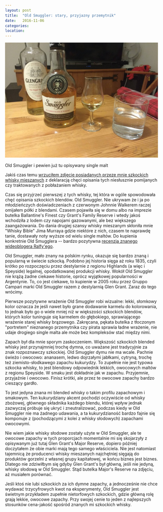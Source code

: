```yaml
---
layout: post
title:  "Old Smuggler: stary, przyjazny przemytnik"
date:   2016-11-06
categories: 
location: 
---
```


<div class="post-image">
    <img src="/assets/posts/old-smuggler.jpg" alt="Old Smuggler i Glen Grant Major's Reserve" />
    <p class="post-image-caption">Old Smuggler i pewien już tu opisywany single malt</p>
</div>

Jakiś czas temu [wrzuciłem zdjęcie posiadanych przeze mnie szkockich whisky mieszanych](/2016/09/24/szkockie-blendy/) z deklaracją chęci opisania tych niesłusznie pomijanych czy traktowanych z pobłażaniem whisky.

Czas się przyjrzeć pierwszej z tych whisky, tej która w ogóle spowodowała chęć opisania szkockich blendów. Old Smuggler. Nie ukrywam że i ja po młodzieńczych doświadczeniach z czerwonym Johnnie Walkerem raczej omijałem półki z blendami. Czasem pojawiła się w domu albo na imprezie butelka Ballantine's Finest czy Grant's Family Reserve i wtedy jakoś wchodziła z lodem czy napojami gazowanymi, ale bez większego zaangażowania. Do dania drugiej szansy whisky mieszanym skłoniła mnie "Whisky Bible" Jima Murraya gdzie niektóre z nich, czasem te naprawdę tanie, dostawały noty wyższe od wielu single maltów. Do kupienia konkretnie Old Smugglera -- bardzo pozytywna [recenzja znanego wideoblogera Ralfy'ego](https://www.youtube.com/watch?v=fXoYjbz2hZ4).

Old Smuggler, mało znany na polskim rynku, okazuje się bardzo znaną i popularną w świecie szkocką. Podobno jej historia sięga aż roku 1835, czyli krótko po rozpoczęciu przez destylarnie z regionu Highlands (a więc i Speyside) legalnej, opodatkowanej produkcji whisky. Wokół Old Smuggler nie krążą żadne ciekawe historie, oprócz wyjątkowej popularności w Argentynie. To, co jest ciekawe, to kupienie w 2005 roku przez Gruppo Campari marki Old Smuggler razem z destylarnią Glen Grant. Zaraz do tego wrócimy.

Pierwsze pozytywne wrażenie Old Smuggler robi wizualne: lekki, słomkowy kolor oznacza że jeśli nawet było grane dodawanie karmelu do kolorowania, to jednak było go o wiele mniej niż w większości szkockich blendów, których kolor tuninguje się karmelem do głębokiego, sprawiającego wrażenie starej whisky brązowego. Zakręcana, pękata butelka z tłoczonym "portretem" nieznanego przemytnika czy pirata sprawia ładne wrażenie, nie udaje drogiego single malta ale może bez kompleksów stać między nimi.

Zapach był dla mnie sporym zaskoczeniem. Większość szkockich blended whisky jest przynajmniej trochę dymna, co uważane jest tradycyjnie za znak rozpoznawczy szkockiej. Old Smuggler dymu nie ma wcale. Pachnie świeżo i owocowo: ananasem, ledwo dojrzałymi jabłkami, cytryną, trochę też ziemisto-słodkawego zapachu kukurydzy. To zupełnie nie jest typowa szkocka whisky, to jest blendowy odpowiednik lekkich, owocowych maltów z regionu Speyside.
W smaku jest dokładnie jak w zapachu. Przyjemnie, przyjaźnie i owocowo. Finisz krótki, ale przez te owocowe zapachy bardzo cieszący gardło.

To jest jedyna znana mi blended whisky o takim profilu zapachowym i smakowym. Ten kukurydziany akcent pochodzi oczywiście od whisky zbożowej, głównego składnika każdego blendu, której wpływ jednak zazwyczaj próbuje się ukryć i zneutralizować, podczas kiedy w Old Smuggler nie ma żadnego udawania, a ta kukurydzianość bardzo fajnie się komponuje z (pochodzącymi z kolei z whisky słodowych) zapachami owocowymi.

Nie wiem jakie whisky słodowe zostały użyte w Old Smuggler, ale te owocowe zapachy w tych proporcjach momentalnie mi się skojarzyły z opisywanym już tutaj Glen Grant's Major Reserve, dopiero później doczytałem że obie marki mają tego samego właściciela. Nie jest natomiast tajemnicą że producenci whisky mieszanych najchętniej sięgają do produktów gorzelni z własnej grupy kapitałowej, w końcu biznes jest biznes. Dlatego nie zdziwiłbym się gdyby Glen Grant's był główną, jeśli nie jedyną, whisky słodową w Old Smuggler. Stąd butelka Major's Reserve na zdjęciu, aż musiałem porównać.

Jeśli ktoś nie lubi szkockich za ich dymne zapachy, a jednocześnie nie chce wydawać trzycyfrowych kwot na eksperymenty, Old Smuggler jest świetnym przykładem zupełnie nietorfowych szkockich, gdzie główną rolę grają lekkie, owocowe zapachy. Przy swojej cenie to jeden z najlepszych stosunków cena-jakość spośród znanych mi szkockich whisky.
